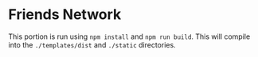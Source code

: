# Friends Network

This portion is run using `npm install` and `npm run build`.
This will compile into the `./templates/dist` and `./static` directories.
